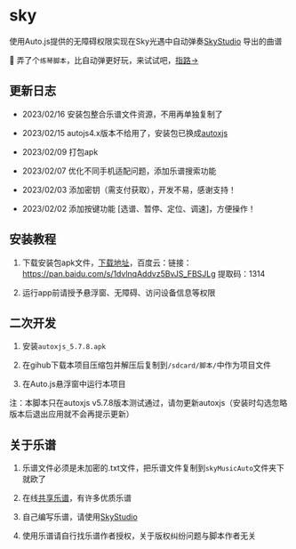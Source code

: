 # sky

使用Auto.js提供的无障碍权限实现在Sky光遇中自动弹奏[SkyStudio](https://play.google.com/store/apps/details?id=com.Maple.SkyStudio) 导出的曲谱

👋 弄了个`练琴脚本`，比自动弹更好玩，来试试吧，[指路→](https://github.com/Liang2uv/sky_practice)

## 更新日志

- 2023/02/16 安装包整合乐谱文件资源，不用再单独复制了

- 2023/02/15 autojs4.x版本不给用了，安装包已换成[autoxjs](https://github.com/kkevsekk1/AutoX/releases)

- 2023/02/09 打包apk

- 2023/02/07 优化不同手机适配问题，添加乐谱搜索功能

- 2023/02/03 添加密钥（需支付获取），开发不易，感谢支持！

- 2023/02/02 添加按键功能 [选谱、暂停、定位、调速]，方便操作！

## 安装教程

1. 下载安装包apk文件，[下载地址](https://github.com/Liang2uv/sky/releases)，百度云：链接：https://pan.baidu.com/s/1dvlnqAddvz5BvJS_FBSJLg 提取码：1314

2. 运行app前请授予悬浮窗、无障碍、访问设备信息等权限

## 二次开发

1. 安装`autoxjs_5.7.8.apk`

2. 在gihub下载本项目压缩包并解压后复制到`/sdcard/脚本/`中作为项目文件

3. 在Auto.js悬浮窗中运行本项目

注：本脚本只在autoxjs v5.7.8版本测试通过，请勿更新autoxjs（安装时勾选忽略版本后退出应用就不会再提示更新）

## 关于乐谱

1. 乐谱文件必须是未加密的.txt文件，把乐谱文件复制到`skyMusicAuto`文件夹下就欧了

2. 在线[共享乐谱](https://github.com/StageGuard/SkyAutoPlayerScript/tree/master/shared_sheets)，有许多优质乐谱

3. 自己编写乐谱，请使用[SkyStudio](https://play.google.com/store/apps/details?id=com.Maple.SkyStudio) 

2. 使用乐谱请自行找乐谱作者授权，关于版权纠纷问题与脚本作者无关

